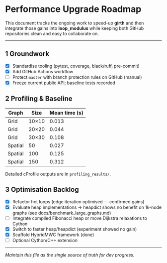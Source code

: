 # Performance Upgrade Roadmap

This document tracks the ongoing work to speed-up **girth** and then integrate those gains into **loop_modulus** while keeping both GitHub repositories clean and easy to collaborate on.

---
## 1  Groundwork

- [x] Standardise tooling (pytest, coverage, black/ruff, pre-commit)
- [x] Add GitHub Actions workflow
- [ ] Protect `master` with branch protection rules on GitHub (manual)
- [x] Freeze current public API; baseline tests recorded

## 2  Profiling & Baseline

| Graph | Size | Mean time (s) |
|-------|------|---------------|
| Grid  | 10×10 | 0.013 |
| Grid  | 20×20 | 0.044 |
| Grid  | 30×30 | 0.108 |
| Spatial | 50  | 0.027 |
| Spatial | 100 | 0.125 |
| Spatial | 150 | 0.312 |

Detailed cProfile outputs are in `profiling_results/`.

## 3  Optimisation Backlog

- [x] Refactor hot loops (edge iteration optimised — confirmed gains)
- [x] Evaluate heap implementations → heapdict shows no benefit on 1k-node graphs (see docs/benchmark_large_graphs.md)
- [ ] Integrate compiled Fibonacci heap or move Dijkstra relaxations to Cython
- [x] Switch to faster heap/heapdict (experiment showed no gain)
- [x] Scaffold HybridMWC framework (done)
- [ ] Optional Cython/C++ extension

---
_Maintain this file as the single source of truth for dev progress._
